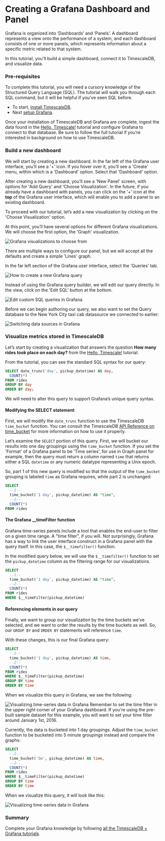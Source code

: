 # Creating a Grafana Dashboard and Panel

Grafana is organized into ‘Dashboards’ and ‘Panels’. A dashboard represents a view
onto the performance of a system, and each dashboard consists of one or more panels,
which represents information about a specific metric related to that system.

In this tutorial, you'll build a simple dashboard, connect it to TimescaleDB, and visualize
data.

### Pre-requisites

To complete this tutorial, you will need a cursory knowledge of the Structured Query 
Language (SQL). The tutorial will walk you through each SQL command, but it will be 
helpful if you've seen SQL before.

* To start, [install TimescaleDB][install-timescale].
* Next [setup Grafana][install-grafana].

Once your installation of TimescaleDB and Grafana are complete, ingest the data found 
in the [Hello, Timescale!][hello-timescale] tutorial and configure Grafana to connect
to that database. Be sure to follow the full tutorial if you’re interested in background 
on how to use TimescaleDB.

### Build a new dashboard

We will start by creating a new dashboard. In the far left of the Grafana user
interface, you’ll see a '+' icon. If you hover over it, you’ll see a 'Create' menu,
within which is a 'Dashboard' option. Select that 'Dashboard' option.

After creating a new dashboard, you’ll see a 'New Panel' screen, with options
for 'Add Query' and 'Choose Visualization'. In the future, if you already have a
dashboard with panels, you can click on the '+' icon at the **top** of the Grafana user
interface, which will enable you to add a panel to an existing dashboard.

To proceed with our tutorial, let’s add a new visualization by clicking on the 'Choose
Visualization' option.

At this point, you’ll have several options for different Grafana visualizations. We will
choose the first option, the 'Graph' visualization.

<img class="main-content__illustration" src="https://assets.iobeam.com/images/docs/screenshots-for-grafana-tutorial/grafana_visualizations.png" alt="Grafana visualizations to choose from"/>

There are multiple ways to configure our panel, but we will accept all the defaults
and create a simple 'Lines' graph.

In the far left section of the Grafana user interface, select the 'Queries' tab.

<img class="main-content__illustration" src="https://assets.iobeam.com/images/docs/screenshots-for-grafana-tutorial/create_grafana_query.png" alt="How to create a new Grafana query"/>

Instead of using the Grafana query builder, we will edit our query directly. In the
view, click on the 'Edit SQL' button at the bottom.

<img class="main-content__illustration" src="https://assets.iobeam.com/images/docs/screenshots-for-grafana-tutorial/edit_sql_in_grafana.png" alt="Edit custom SQL queries in Grafana"/>

Before we can begin authoring our query, we also want to set the Query database to the New
York City taxi cab datasource we connected to earlier:

<img class="main-content__illustration" src="https://assets.iobeam.com/images/docs/screenshots-for-grafana-tutorial/set_data_source.png" alt="Switching data sources in Grafana"/>

### Visualize metrics stored in TimescaleDB

Let’s start by creating a visualization that answers the question **How many rides took place on each day?**
from the [Hello, Timescale!][hello-timescale] tutorial.

From the tutorial, you can see the standard SQL syntax for our query:

```sql
SELECT date_trunc('day', pickup_datetime) AS day,
  COUNT(*)
FROM rides
GROUP BY day
ORDER BY day;
```

We will need to alter this query to support Grafana’s unique query syntax.

#### Modifying the SELECT statement

First, we will modify the `date_trunc` function to use the TimescaleDB `time_bucket`
function. You can consult the TimescaleDB [API Reference on time_bucket][time-bucket-reference]
for more information on how to use it properly.

Let’s examine the `SELECT` portion of this query. First, we will bucket our results into
one day groupings using the `time_bucket` function. If you set the 'Format' of a Grafana
panel to be 'Time series', for use in Graph panel for example, then the query must return
a column named `time` that returns either a SQL `datetime` or any numeric datatype
representing a Unix epoch.

So, part 1 of this new query is modified so that the output of the `time_bucket` grouping
is labeled `time` as Grafana requires, while part 2 is unchanged:

```sql
SELECT
  --1--
  time_bucket('1 day', pickup_datetime) AS "time",
  --2--
  COUNT(*)
FROM rides
```

#### The Grafana \_\_timeFilter function

Grafana time-series panels include a tool that enables the end-user to filter on a given
time range. A "time filter", if you will. Not surprisingly, Grafana has a way to link the
user interface construct in a Grafana panel with the query itself. In this case,
the `$__timefilter()` function.

In the modified query below, we will use the `$__timefilter()` function
to set the `pickup_datetime` column as the filtering range for our visualizations.

```sql
SELECT
  --1--
  time_bucket('1 day', pickup_datetime) AS "time",
  --2--
  COUNT(*)
FROM rides
WHERE $__timeFilter(pickup_datetime)
```

#### Referencing elements in our query

Finally, we want to group our visualization by the time buckets we’ve selected,
and we want to order the results by the time buckets as well. So, our `GROUP BY`
and `ORDER BY` statements will reference `time`.

With these changes, this is our final Grafana query:

```sql
SELECT
  --1--
  time_bucket('1 day', pickup_datetime) AS time,
  --2--
  COUNT(*)
FROM rides
WHERE $__timeFilter(pickup_datetime)
GROUP BY time
ORDER BY time
```

When we visualize this query in Grafana, we see the following:

<img class="main-content__illustration" src="https://assets.iobeam.com/images/docs/screenshots-for-grafana-tutorial/grafana_query_results.png" alt="Visualizing time-series data in Grafana"/>

<highlight type="tip">
 Remember to set the time filter in the upper right corner of your Grafana dashboard. 
 If you're using the pre-built sample dataset for this example, you will want to set
 your time filter around January 1st, 2016.
</highlight>

Currently, the data is bucketed into 1 day groupings. Adjust the `time_bucket`
function to be bucketed into 5 minute groupings instead and compare the graphs:

```sql
SELECT
  --1--
  time_bucket('5m', pickup_datetime) AS time,
  --2--
  COUNT(*)
FROM rides
WHERE $__timeFilter(pickup_datetime)
GROUP BY time
ORDER BY time
```

When we visualize this query, it will look like this:

<img class="main-content__illustration" src="https://assets.iobeam.com/images/docs/screenshots-for-grafana-tutorial/grafana_query_results_5m.png" alt="Visualizing time-series data in Grafana"/>

### Summary

Complete your Grafana knowledge by following [all the TimescaleDB + Grafana tutorials][tutorial-grafana].

[install-timescale]: /how-to-guides/install-timescaledb/
[install-grafana]: /getting-started/installation-grafana
[hello-timescale]: /tutorials/tutorial-hello-timescale
[time-bucket-reference]: /api-reference/:currentVersion:/analytics/time_bucket
[tutorial-grafana]: /tutorials/tutorial-grafana
